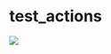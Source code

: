 # test_actions

![](https://github.com/Dharmilpatel/test_actions/workflows/.github/workflows/blank.yml/badge.svg)
